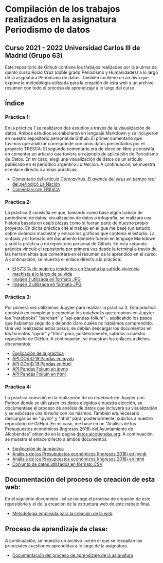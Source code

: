#  Compilación de los trabajos realizados en la asignatura Periodismo de datos
## Curso  2021 - 2022 Universidad Carlos III de Madrid (Grupo 63)
Este repositorio de Github contiene los trabajos realizados por la alumna de quinto curso Rocío Cruz (doble grado Periodismo y Humanidades) a lo largo de la asignatura Periodismo de datos. También contiene un archivo que expone la metodología utilizada para la creación de esta web y un archivo resumen con todo el proceso de aprendizaje a lo largo del curso.
## Índice 
### Práctica 1:
En la práctica 1 se realizaron dos estudios a través de la visualización de datos. Ambos estudios se elaboraron en lenguaje Markdown y se incluyeron en nuestro repositorio personal de Github. El primer comentario que tuvimos que analizar corresponde con unos datos presentados por el proyecto TRESCA. El segundo comentario era de elección libre y consistía en comentar un artículo que tuviera un ejemplo de aplicación de Periodismo de Datos. En mi caso, elegí una visualización de datos de un artículo publicado en el periódico argentino *La Nación*. A continuación, se muestra el enlace directo a ambas prácticas:
- [Comentario del artículo *Coronavirus. El avance del virus en tiempo real* del periódico La Nación](practica-1-libre.md)
- [Comentario de TRESCA](practica-1-tresca.md)

### Práctica 2:
La práctica 2 consistía en que, tomando como base algún trabajo de periodismo de datos, visualización de datos o infografía, se realizara una historia basada en esa/s piezas como si fueran parte de nuestro propio proyecto. En dicha práctica cité el trabajo en el que me basé (un estudio sobre violencia machista) y enlacé los gráficos que contenía el estudio. La sintaxis y el formato del documento también fueron en lenguaje Markdown y subí la práctica a mi repositorio personal de Github. En esta segunda práctica vinculé el repositorio por primera vez desde la terminal a través de las herramientas que comentaré en el resumen de lo aprendido en el curso. A continuación, se muestra el enlace directo a la práctica:
- [El 57’3 % de mujeres residentes en España ha sufrido violencia machista a lo largo de su vida](practica-2.md)
- [Imagen 1 utilizada en formato JPG](violenciaedad.JPG)
- [Imagen 2 utilizada en formato JPG](violenciapareja.JPG)

### Práctica 3: 
Por primera vez utilizamos Jupyter para realizar la práctica 3. Esta práctica consistió en completar y comentar los *notebooks* que creamos en Jupyter -los "notebooks" "barchart" y "api-pandas-folium"-, explicando los pasos que habíamos seguido y dejando claro cuáles no habíamos comprendido. Una vez realizados estos pasos, se debían descargar los documentos en los formatos "ipynb" y "html" para, posteriormente, subirlos a nuestro repositorio de GitHub. A continuación, se muestran los enlaces a dichos documentos:
- [Explicación de la práctica](practica-3.md)
- [API COVID 19 Pandas en ipynb](python-api-covid19-pandas.ipynb)
- [API COVID 19 Pandas en html](python-api-covid19-pandas.html)
- [API Pandas Folium en ipynb](api-pandas-folium.ipynb)
- [API Pandas Folium en html](api-pandas-folium.html)

### Práctica 4:
La práctica consistió en la realización de un *notebook* en Jupyter con Python donde se utilizasen los datos elegidos a nuestra elección, se documentase el proceso de análisis de datos que incluyera su visualización y se esbozase una historia con los mismos. También era necesario descargarlos en "ipynb" y "html" para, posteriormente, subirlos a nuestro repositorio de GitHub. En mi caso, me basé en un "Análisis de los Presupuestos económicos (Ingresos 2018) del Ayuntamiento de Alcobendas" obtenido en la página [datos.alcobendas.org](https://datos.alcobendas.org/dataset/f1b27265-9654-447f-baef-2f3619a59baa/resource/7ba7d14a-7f1b-4533-8492-2448ed7d923c). A continuación, se muestra el enlace directo a ambos documentos:
- [Explicación de la práctica](practica-4.md)
- [Análisis de los Presupuestos económicos (Ingresos 2018) en ipynb](python-csv-ingresos-pandas.ipynb)
- [Análisis de los Presupuestos económicos (Ingresos 2018) en html](python-csv-ingresos-pandas.html)
- [Conjunto de datos utilizados en formato CSV](practica-4.csv)

## Documentación del proceso de creación de esta web: 
En el siguiente documento `.md` se recoge el proceso de creación de este repositiorio y el de la creación de la estructura web de este trabajo final.
- [Metodología empleada para la creación de la web](metodologia.md)

## Proceso de aprendizaje de clase:
A continuación, se muestra un archivo `.md` en el que se recopilan las principales cuestiones aprendidas a lo largo de la asignatura.
- [Documentación del proceso de aprendizaje de la asignatura](resumen.md)
